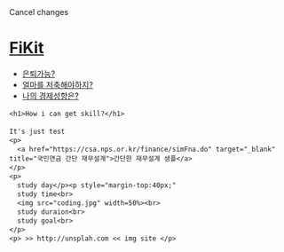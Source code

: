 <!DOCTYPE html>
<html lang="en" dir="ltr">
  <head>Cancel changes
    <meta charset="utf-8">
    <title>FiKit</title>
  </head>
  <body>
    <h1><a href="start1.html">FiKit</a></H1>
    <ul>
      <li><a href="start2.html">은퇴가능?</a></li>
      <li><a href="start3.html">얼마를 저축해야하지?</a></li>
      <li><a href="start4.html">나의 경제성향은?</a></li>
    </ul>

    <h1>How i can get skill?</h1>

    It's just test
    <p>
      <a href="https://csa.nps.or.kr/finance/simFna.do" target="_blank" title="국민연금 간단 재무설계">간단한 재무설계 샘플</a>
    </p>
    <p>
      study day</p><p style="margin-top:40px;"
      study time<br>
      <img src="coding.jpg" width=50%><br>
      study duraion<br>
      study goal<br>
    </p>
    <p> >> http://unsplah.com << img site </p>
</body>
</html>
